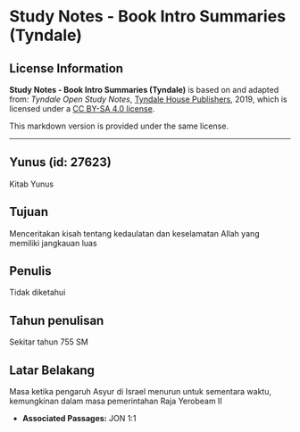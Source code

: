 # Study Notes - Book Intro Summaries (Tyndale)

## License Information

**Study Notes - Book Intro Summaries (Tyndale)** is based on and adapted from: _Tyndale Open Study Notes_, [Tyndale House Publishers](https://tyndaleopenresources.com/), 2019, which is licensed under a [CC BY-SA 4.0 license](https://creativecommons.org/licenses/by-sa/4.0/legalcode.en).

This markdown version is provided under the same license.



--------------------------------

## Yunus (id: 27623)

Kitab Yunus

Tujuan
------

Menceritakan kisah tentang kedaulatan dan keselamatan Allah yang memiliki jangkauan luas

Penulis
-------

Tidak diketahui

Tahun penulisan
---------------

Sekitar tahun 755 SM

Latar Belakang
--------------

Masa ketika pengaruh Asyur di Israel menurun untuk sementara waktu, kemungkinan dalam masa pemerintahan Raja Yerobeam II

* **Associated Passages:** JON 1:1

